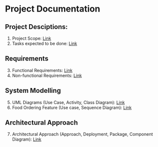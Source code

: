 # Project Documentation 

## Project Desciptions:
1. Project Scope: [Link](./Overview/Descriptions.md)
2. Tasks expected to be done: [Link](./Overview/Tasks.md)


## Requirements

3. Functional Requirements: [Link](./Requirements/Functional_Requirements.md)
4. Non-functional Requirements: [Link](./Requirements/Non-functional_Requirements.md)

## System Modelling
5. UML Diagrams (Use Case, Activity, Class Diagram): [Link](./Diagrams.md)
6. Food Ordering Feature (Use case, Sequence Diagram): [Link](./Food_Ordering_Feature.md)


## Architectural Approach
7. Architectural Approach (Approach, Deployment, Package, Component Diagram): [Link](./Architecture_Approach.md)

